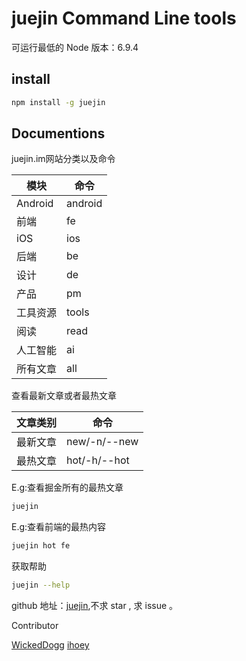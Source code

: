 # juejin Command Line tools

可运行最低的 Node 版本：6.9.4

## install

```bash
npm install -g juejin
```

## Documentions

juejin.im网站分类以及命令

|  模块  |  命令  |
|------- | -------|
|  Android  |  android  |
|  前端  |  fe  |
|  iOS  |  ios  |
|  后端  |  be  |
|  设计  |  de  |
|  产品  |  pm  |
|  工具资源  |  tools  |
|  阅读  |  read  |
|  人工智能  |  ai  |
|  所有文章  |  all  |

查看最新文章或者最热文章

|  文章类别  |  命令  |
|------- | ------- |
|  最新文章  |  new/-n/--new  |
|  最热文章  |  hot/-h/--hot  |

E.g:查看掘金所有的最热文章
```bash
juejin
```

E.g:查看前端的最热内容
```bash
juejin hot fe
```

获取帮助
```bash
juejin --help
```

github 地址：[juejin](https://github.com/cheng2xin/juejin),不求 star , 求 issue 。

Contributor

[WickedDogg](https://github.com/WickedDogg)
[ihoey](https://github.com/ihoey)

